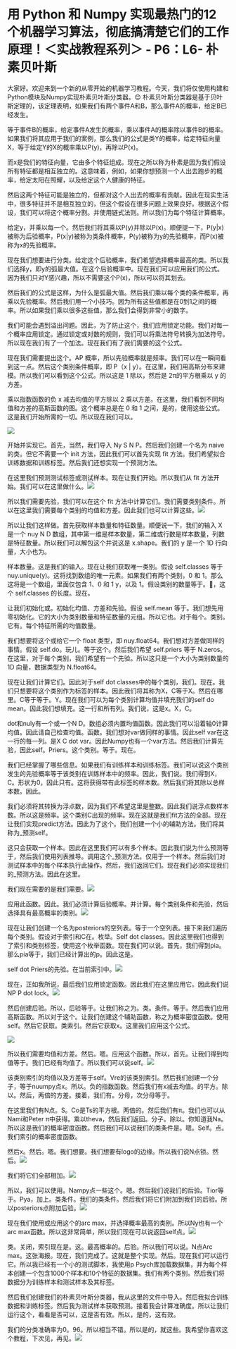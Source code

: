 # 用 Python 和 Numpy 实现最热门的12个机器学习算法，彻底搞清楚它们的工作原理！＜实战教程系列＞ - P6：L6- 朴素贝叶斯 

大家好。欢迎来到一个新的从零开始的机器学习教程。今天，我们将仅使用构建和Python模块及Numpy实现朴素贝叶斯分类器。😊 朴素贝叶斯分类器是基于贝叶斯定理的，该定理表明，如果我们有两个事件A和B，那么事件A的概率，给定B已经发生。

等于事件B的概率，给定事件A发生的概率，乘以事件A的概率除以事件B的概率。如果我们将其应用于我们的案例，那么我们的公式是类Y的概率，给定特征向量X，等于给定Y的X的概率乘以P(y)，再除以P(x)。

而x是我们的特征向量，它由多个特征组成。现在之所以称为朴素是因为我们假设所有特征都是相互独立的。这意味着，例如，如果你想预测一个人出去跑步的概率，给定太阳在照耀，以及给定这个人健康的特征。

然后这两个特征可能是独立的，但都对这个人出去的概率有贡献。因此在现实生活中，很多特征并不是相互独立的，但这个假设在很多问题上效果良好。根据这个假设，我们可以将这个概率分割。并使用链式法则。所以我们为每个特征计算概率。

给定y，并乘以每一个。然后我们将其乘以P(y)并除以P(x)。顺便提一下，P(y|x)被称为后验概率，P(x|y)被称为类条件概率，P(y)被称为y的先验概率，而P(x)被称为x的先验概率。

现在我们想要进行分类。给定这个后验概率，我们希望选择概率最高的类。所以我们选择y，即y的弧最大值。在这个后验概率中。现在我们可以应用我们的公式。因为我们只对Y感兴趣，所以不需要这个P(x)，所以可以将其划去。

然后我们的公式是这样，为什么是弧最大值。然后我们乘以每个类的条件概率，再乘以先验概率。然后我们用一个小技巧。因为所有这些值都是在0到1之间的概率。所以如果我们乘以很多这些值，那么我们会得到非常小的数字。

我们可能会遇到溢出问题。因此，为了防止这个，我们应用锁定功能。我们对每一个概率应用锁定。通过锁定或对数的规则，我们可以将乘法符号转换为加法符号。所以现在我们有了一个加法。现在我们有了我们需要的这个公式。

现在我们需要提出这个。AP 概率，所以先验概率就是频率。我们可以在一瞬间看到这一点。然后这个类别条件概率，即 P（x | y）。在这里，我们用高斯分布来建模。所以我们可以看到这个公式。所以这是 1 除以，然后是 2π的平方根乘以 y 的方差。

乘以指数函数的负 x 减去均值的平方除以 2 乘以方差。在这里，我们看到不同均值和方差的高斯函数的图。这个概率总是在 0 和 1 之间，是的，使用这些公式。这是我们开始所需的一切。所以现在我们可以。

![](img/0c43fb2d3ef1d0cac23b2a5dddc91acf_1.png)

开始并实现它。首先，当然，我们导入 Ny S N P。然后我们创建一个名为 naive 的类。但它不需要一个 init 方法，因此我们可以首先实现 fit 方法。我们希望拟合训练数据和训练标签。然后我们还想实现一个预测方法。

在这里我们预测测试标签或测试样本。现在让我们开始。所以我们从 fit 方法开始。我们可以在这里做什么。![](img/0c43fb2d3ef1d0cac23b2a5dddc91acf_3.png)

所以我们需要先验，我们可以在这个 fit 方法中计算它们。我们需要类别条件。所以在这里我们需要每个类别的均值和方差。因此我们也可以计算这些。![](img/0c43fb2d3ef1d0cac23b2a5dddc91acf_5.png)

所以让我们这样做。首先获取样本数量和特征数量。顺便说一下，我们的输入 X 是一个 nuy N D 数组，其中第一维是样本数量，第二维或行数是样本数量，列数是特征数量。所以我们可以解包这个并说这是 x.shape。我们的 y 是一个 1D 行向量，大小也为。

样本数量。这是我们的输入。现在让我们获取唯一类别。假设 self.classes 等于 nuy.unique(y)。这将找到数组的唯一元素。如果我们有两个类别，0 和 1。那么这将是一个数组，里面仅包含 1、0 和 1 y，以及 1。假设类别的数量等于。🤢，这个 self.classes 的长度。现在。

让我们初始化或。初始化均值、方差和先验。假设 self.mean 等于。我们想先用零初始化。它的大小为类别数量和特征数量的元组。所以它也。对于每个。类别。它有。每个特征所需的均值数量。

我们想要将这个或给它一个 float 类型，即 nuy.float64。我们想对方差做同样的事情。假设 self.do。玩儿。等于这个。然后我们希望 self.priers 等于 N.zeros。在这里，对于每个类别，我们希望有一个先验。所以这只是一个大小为类别数量的 1D 向量，数据类型为 N.float64。

现在让我们计算它们。因此对于self dot classes中的每个类别，我们。现在。我们只想要将这个类别作为标签的样本。因此我们将其称为X，C等于X。然后在哪里。C等于等于。Y。现在我们可以为每个类别计算均值并填充我们的self do mean。因此我们想填充。这一行和所有列。我们说，这是x。X，C。

dot和nuly有一个或一个N D。数组必须内置均值函数。因此我们可以沿着轴0计算均值。因此请自己检查均值。函数。我们想对var做同样的事情。因此self var在这一行的每一列。是X C dot var。因此Numpy也有一个var方法。然后我们计算先验，因此self。Priers。这个类别。等于。现在。

我们已经掌握了哪些信息。如果我们有训练样本和训练标签。我们可以说这个类别发生的先验概率等于该类别在训练样本中的频率。因此，我们说。我们得到X，C。形状为0，因此只有。这将获得带有此标签的样本数。然后我们将其除以总样本数。因此。

我们必须将其转换为浮点数，因为我们不希望这里是整数。因此我们说浮点数样本数。所以这是频率。这个类别C出现的频率。现在这就是我们fit方法的全部。现在让我们实现predict方法。因此为了这个。我们创建一个小的辅助方法。我们将其称为_预测self。

这只会获取一个样本。因此在这里我们可以有多个样本。因此我们说为什么预测等于，然后我们使用列表推导。调用这个_预测方法。仅用于一个样本。然后我们对测试样本中的每个样本执行此操作。然后，我们返回它们。现在我们必须实现我们的_预测方法。因此在这里。

我们现在需要的是我们需要。![](img/0c43fb2d3ef1d0cac23b2a5dddc91acf_7.png)

应用此函数。因此。我们必须计算后验概率。并计算。每个类别条件和先验，然后选择具有最高概率的类别。![](img/0c43fb2d3ef1d0cac23b2a5dddc91acf_9.png)

现在让我们创建一个名为posteriors的空列表。等于一个空列表。接下来我们遍历每个类别。假设对于索引和C在。枚举。Self dot classes。因此这里我们也得到了索引和类别标签，使用这个枚举函数。现在我们可以说。首先，我们得到pia。那么pia等于，我们已经计算出的p。因此这是。

self dot Priers的先验。在当前索引中。![](img/0c43fb2d3ef1d0cac23b2a5dddc91acf_11.png)

现在，正如我所说，最后我们应用锁定函数。因此我们在这里应用它。因此我们说NP P dot lock。![](img/0c43fb2d3ef1d0cac23b2a5dddc91acf_13.png)

然后创建后验。所以，后验等于。让我们称之为。类。条件。等于。然后我们应用高斯函数。所以对于这个。让我们创建这个辅助函数，称之为概率密度函数。使用self。然后它获取。类索引。然后它获取x。这里我们应用这个公式。

![](img/0c43fb2d3ef1d0cac23b2a5dddc91acf_15.png)

所以我们需要均值和方差。然后。嗯。应用这个函数。所以，首先。让我们得到均值等于。我们已经有均值了。所以我们可以说self。![](img/0c43fb2d3ef1d0cac23b2a5dddc91acf_17.png)

该类别索引的均值以及方差等于self。Vre的该类别索引。然后我们创建一个分子，等于nuumpy点x。所以。负的指数函数。然后我们有x减去均值。的平方。除以。然后，两倍的方差。接着，我们有。分母，次分母等于。

在这里我们有N点。S。Co是Ts的平方根。两倍的。然后我们有π。我们也可以从Nami和Peter π中获得。乘以theva，然后我们返回。分子。除以。你知道我Na。所以这是我们的概率密度函数。然后我们可以说我们的类条件是。嗯。Self。点。我们索引的概率密度函数。

然后x。然后。嗯。我们想要。我们想要有logo的边缘。所以我们说N点锁。然后。![](img/0c43fb2d3ef1d0cac23b2a5dddc91acf_19.png)

我们将它们全部相加。![](img/0c43fb2d3ef1d0cac23b2a5dddc91acf_21.png)

所以，我们可以使用。Nampy点一些这个。嗯。然后我们说我们的后验。Tior等于。Pya，加上。类条件。我们的类条件。然后我们将它们附加到我们的后验。所以posteriors点附加后验。![](img/0c43fb2d3ef1d0cac23b2a5dddc91acf_23.png)

现在我们使用或应用这个的arc max，并选择概率最高的类别。所以Ny也有一个arc max函数。所以这非常简单，所以我们现在可以说返回self点。![](img/0c43fb2d3ef1d0cac23b2a5dddc91acf_25.png)

类。关闭，索引现在是。这。最高概率的。后验。所以我们可以说。N点Arc max。这张海报。现在，我们完成了。这就是整个实现。然后。现在我们可以运行它。所以我已经有一个小的测试脚本，我使用p Psych库加载数据集，并为每个样本创建一个包含1000个样本和10个特征的数据集。我们有两个类别。然后我们将数据分为训练样本和测试样本及其标签。

然后我们创建我们的朴素贝叶斯分类器，我从这里的文件中导入。然后我拟合训练数据和训练标签。然后我为测试样本获取预测。接着我会计算准确度。所以让我们运行这个，看看是否可以，这是否有效。所以，是的，这有效。

我们的分类准确率为0。96。所以相当不错。所以是的，就这些。我希望你喜欢这个教程，下次见，再见。![](img/0c43fb2d3ef1d0cac23b2a5dddc91acf_27.png)
